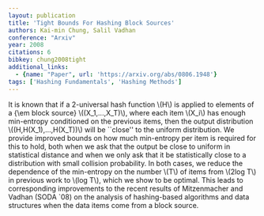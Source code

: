 ```yaml
---
layout: publication
title: 'Tight Bounds For Hashing Block Sources'
authors: Kai-min Chung, Salil Vadhan
conference: "Arxiv"
year: 2008
citations: 6
bibkey: chung2008tight
additional_links:
  - {name: "Paper", url: 'https://arxiv.org/abs/0806.1948'}
tags: ['Hashing Fundamentals', 'Hashing Methods']
---
```

It is known that if a 2-universal hash function \\(H\\) is applied to elements of
a \{\em block source\} \\((X_1,...,X_T)\\), where each item \\(X_i\\) has enough
min-entropy conditioned on the previous items, then the output distribution
\\((H,H(X_1),...,H(X_T))\\) will be ``close'' to the uniform distribution. We
provide improved bounds on how much min-entropy per item is required for this
to hold, both when we ask that the output be close to uniform in statistical
distance and when we only ask that it be statistically close to a distribution
with small collision probability. In both cases, we reduce the dependence of
the min-entropy on the number \\(T\\) of items from \\(2log T\\) in previous work to
\\(log T\\), which we show to be optimal. This leads to corresponding improvements
to the recent results of Mitzenmacher and Vadhan (SODA `08) on the analysis of
hashing-based algorithms and data structures when the data items come from a
block source.
